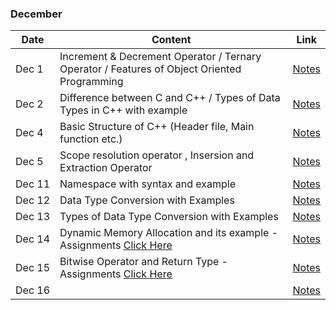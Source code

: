 
### December

|Date|Content|Link|
|---|---|---|
|Dec&nbsp;1| Increment & Decrement Operator / Ternary Operator / Features of Object Oriented Programming |[Notes](/Notes/December/001_Dec1/)|
|Dec&nbsp;2| Difference between C and C++ / Types of Data Types in C++ with example |[Notes](/Notes/December/002_Dec2/)|
|Dec&nbsp;4| Basic Structure of C++ (Header file, Main function etc.) |[Notes](/Notes/December/003_Dec4/)|
|Dec&nbsp;5| Scope resolution operator , Insersion and Extraction Operator |[Notes](/Notes/December/004_Dec5/)|
|Dec&nbsp;11| Namespace with syntax and example |[Notes](/Notes/December/005_Dec11/)|
|Dec&nbsp;12| Data Type Conversion with Examples |[Notes](/Notes/December/006_Dec12/)|
|Dec&nbsp;13| Types of Data Type Conversion with Examples  |[Notes](/Notes/December/007_Dec13/)|
|Dec&nbsp;14| Dynamic Memory Allocation and its example - Assignments [Click Here](/Assignment/)  |[Notes](/Notes/December/008_Dec14/)|
|Dec&nbsp;15| Bitwise Operator and Return Type - Assignments [Click Here](/Assignment/) |[Notes](/Notes/December/009_Dec15/)|
|Dec&nbsp;16| |[Notes](/Notes/December/010_Dec16/)|




